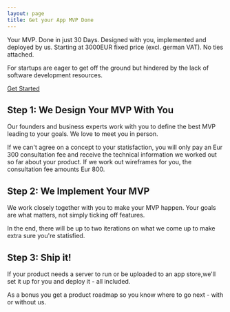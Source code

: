 ```yaml
---
layout: page
title: Get your App MVP Done
---
```


Your MVP.
Done in just 30 Days.
Designed with you, implemented and deployed by us.
Starting at 3000EUR fixed price (excl. german VAT). No ties attached.

For startups are eager to get off the ground but hindered
by the lack of software development resources.

[Get Started](https://calendly.com/sils)

## Step 1: We Design Your MVP With You

Our founders and business experts work with you to define the best MVP leading to your goals. We love to meet you in person.

If we can't agree on a concept to your statisfaction, you will only pay an Eur 300 consultation fee and receive the technical information we worked out so far about your product. If we work out wireframes for you, the consultation fee amounts Eur 800.

## Step 2: We Implement Your MVP

We work closely together with you to make your MVP happen. Your goals are what matters, not simply ticking off features.

In the end, there will be up to two iterations on what we come up to make extra sure you're statisfied.

## Step 3: Ship it!

If your product needs a server to run or be uploaded to an app store,we'll set it up for you and deploy it - all included.

As a bonus you get a product roadmap so you know where to go next - with or without us.